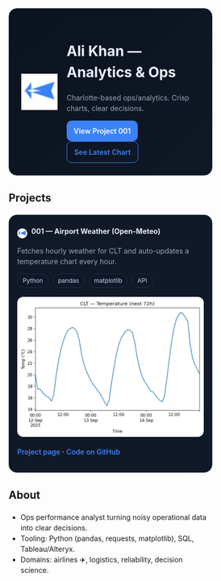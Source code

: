 <style>
:root { --bg:#0b1220; --text:#e9eef7; --muted:#9aa7b7; --accent:#3b82f6; --card:#111827; }
*{box-sizing:border-box}
body{font-family:-apple-system,Segoe UI,Inter,Roboto,Arial,sans-serif;line-height:1.5}
a{color:var(--accent);text-decoration:none;font-weight:600}
.hero{margin:16px 0;padding:24px;border-radius:16px;background:linear-gradient(135deg,#0b1220,#101826);color:var(--text);display:flex;gap:18px;align-items:center;border:1px solid #1f2937}
.hero img{width:72px;height:72px}
.btn{display:inline-block;padding:10px 14px;border-radius:10px;background:var(--accent);color:#fff;margin-right:8px}
.btn.secondary{background:transparent;border:1px solid var(--accent);color:var(--accent)}
.grid{display:grid;grid-template-columns:repeat(auto-fit,minmax(280px,1fr));gap:16px}
.card{background:var(--card);color:var(--text);border:1px solid #1f2937;border-radius:16px;padding:16px}
.card img{width:100%;border-radius:12px;margin-top:10px}
.tags{display:flex;gap:8px;flex-wrap:wrap;margin:8px 0}
.tag{background:#0f172a;border:1px solid #263043;color:#cbd5e1;border-radius:999px;padding:4px 10px;font-size:12px}
.section{margin:24px 0}
.muted{color:var(--muted)}
</style>

<div class="hero">
  <img src="assets/plane.svg" alt="plane">
  <div>
    <h1>Ali Khan — Analytics &amp; Ops</h1>
    <p class="muted">Charlotte-based ops/analytics. Crisp charts, clear decisions.</p>
    <a class="btn" href="showcase/001-open-meteo-airport-weather/">View Project 001</a>
    <a class="btn secondary" href="assets/001_clt_temp.png">See Latest Chart</a>
  </div>
</div>

<div class="section">
  <h2>Projects</h2>
  <div class="grid">
    <div class="card">
      <div style="display:flex;align-items:center;gap:8px">
        <img src="assets/plane.svg" alt="plane" style="width:20px;height:20px">
        <strong>001 — Airport Weather (Open-Meteo)</strong>
      </div>
      <p class="muted">Fetches hourly weather for CLT and auto-updates a temperature chart every hour.</p>
      <div class="tags">
        <span class="tag">Python</span><span class="tag">pandas</span><span class="tag">matplotlib</span><span class="tag">API</span>
      </div>
      <img src="assets/001_clt_temp.png" alt="CLT temp (next 72h)">
      <p><a href="showcase/001-open-meteo-airport-weather/">Project page</a> ·
         <a href="https://github.com/ahk2710/ali-portfolio/tree/main/projects/001-open-meteo-airport-weather">Code on GitHub</a></p>
    </div>
  </div>
</div>

<div class="section">
  <h2>About</h2>
  <ul>
    <li>Ops performance analyst turning noisy operational data into clear decisions.</li>
    <li>Tooling: Python (pandas, requests, matplotlib), SQL, Tableau/Alteryx.</li>
    <li>Domains: airlines ✈️, logistics, reliability, decision science.</li>
  </ul>
</div>
